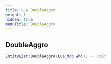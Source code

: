 ```yaml
---
title: Lua DoubleAggro
weight: 1
hidden: true
menuTitle: DoubleAggro
---
```

## DoubleAggro
```lua
EntityList:DoubleAggro(Lua_Mob who); -- void
```